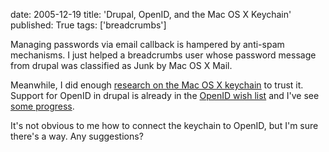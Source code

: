 date: 2005-12-19
title: 'Drupal, OpenID, and the Mac OS X Keychain'
published: True
tags: ['breadcrumbs']

Managing passwords via email callback is hampered by anti-spam mechanisms. I just helped a breadcrumbs user whose password message from drupal was classified as Junk by Mac OS X Mail.

Meanwhile, I did enough <a href="http://dm93.org/z2001/ConfidentialityVersusAvailability#msg20050219173305+0000@dm93.org">research on the Mac OS X keychain</a> to trust it. Support for OpenID in drupal is already in the <a href="http://www.lifewiki.net/openid/OpenIDWishlist">OpenID wish list</a> and I've see <a href="http://drupal.org/node/33254">some progress</a>.

It's not obvious to me how to connect the keychain to OpenID, but I'm sure there's a way. Any suggestions?